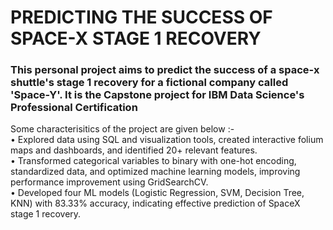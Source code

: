 # PREDICTING THE SUCCESS OF SPACE-X STAGE 1 RECOVERY<br/>
### This personal project aims to predict the success of a space-x shuttle's stage 1 recovery for a fictional company called 'Space-Y'. It is the Capstone project for IBM Data Science's Professional Certification<br/>
Some characterisitics of the project are given below :- <br/>
• Explored data using SQL and visualization tools, created interactive folium maps and dashboards, and identified
20+ relevant features. <br/>
• Transformed categorical variables to binary with one-hot encoding, standardized data, and optimized machine
learning models, improving performance improvement using GridSearchCV.<br/>
• Developed four ML models (Logistic Regression, SVM, Decision Tree, KNN) with 83.33% accuracy, indicating effective
prediction of SpaceX stage 1 recovery. <br/>


